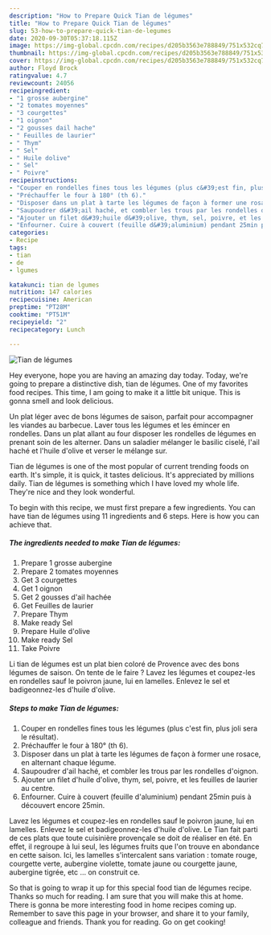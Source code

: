 ```yaml
---
description: "How to Prepare Quick Tian de légumes"
title: "How to Prepare Quick Tian de légumes"
slug: 53-how-to-prepare-quick-tian-de-legumes
date: 2020-09-30T05:37:18.115Z
image: https://img-global.cpcdn.com/recipes/d205b3563e788849/751x532cq70/tian-de-legumes-photo-principale-de-la-recette.jpg
thumbnail: https://img-global.cpcdn.com/recipes/d205b3563e788849/751x532cq70/tian-de-legumes-photo-principale-de-la-recette.jpg
cover: https://img-global.cpcdn.com/recipes/d205b3563e788849/751x532cq70/tian-de-legumes-photo-principale-de-la-recette.jpg
author: Floyd Brock
ratingvalue: 4.7
reviewcount: 24056
recipeingredient:
- "1 grosse aubergine"
- "2 tomates moyennes"
- "3 courgettes"
- "1 oignon"
- "2 gousses dail hache"
- " Feuilles de laurier"
- " Thym"
- " Sel"
- " Huile dolive"
- " Sel"
- " Poivre"
recipeinstructions:
- "Couper en rondelles fines tous les légumes (plus c&#39;est fin, plus joli sera le résultat)."
- "Préchauffer le four à 180° (th 6)."
- "Disposer dans un plat à tarte les légumes de façon à former une rosace, en alternant chaque légume."
- "Saupoudrer d&#39;ail haché, et combler les trous par les rondelles d&#39;oignon."
- "Ajouter un filet d&#39;huile d&#39;olive, thym, sel, poivre, et les feuilles de laurier au centre."
- "Enfourner. Cuire à couvert (feuille d&#39;aluminium) pendant 25min puis à découvert encore 25min."
categories:
- Recipe
tags:
- tian
- de
- lgumes

katakunci: tian de lgumes 
nutrition: 147 calories
recipecuisine: American
preptime: "PT28M"
cooktime: "PT51M"
recipeyield: "2"
recipecategory: Lunch

---
```



![Tian de légumes](https://img-global.cpcdn.com/recipes/d205b3563e788849/751x532cq70/tian-de-legumes-photo-principale-de-la-recette.jpg)

Hey everyone, hope you are having an amazing day today. Today, we're going to prepare a distinctive dish, tian de légumes. One of my favorites food recipes. This time, I am going to make it a little bit unique. This is gonna smell and look delicious.

Un plat léger avec de bons légumes de saison, parfait pour accompagner les viandes au barbecue. Laver tous les légumes et les émincer en rondelles. Dans un plat allant au four disposer les rondelles de légumes en prenant soin de les alterner. Dans un saladier mélanger le basilic ciselé, l&#39;ail haché et l&#39;huile d&#39;olive et verser le mélange sur.

Tian de légumes is one of the most popular of current trending foods on earth. It's simple, it is quick, it tastes delicious. It's appreciated by millions daily. Tian de légumes is something which I have loved my whole life. They're nice and they look wonderful.


To begin with this recipe, we must first prepare a few ingredients. You can have tian de légumes using 11 ingredients and 6 steps. Here is how you can achieve that.

<!--inarticleads1-->

##### The ingredients needed to make Tian de légumes:

1. Prepare 1 grosse aubergine
1. Prepare 2 tomates moyennes
1. Get 3 courgettes
1. Get 1 oignon
1. Get 2 gousses d&#39;ail hachée
1. Get  Feuilles de laurier
1. Prepare  Thym
1. Make ready  Sel
1. Prepare  Huile d&#39;olive
1. Make ready  Sel
1. Take  Poivre


Li tian de légumes est un plat bien coloré de Provence avec des bons légumes de saison. On tente de le faire ? Lavez les légumes et coupez-les en rondelles sauf le poivron jaune, lui en lamelles. Enlevez le sel et badigeonnez-les d&#39;huile d&#39;olive. 

<!--inarticleads2-->

##### Steps to make Tian de légumes:

1. Couper en rondelles fines tous les légumes (plus c&#39;est fin, plus joli sera le résultat).
1. Préchauffer le four à 180° (th 6).
1. Disposer dans un plat à tarte les légumes de façon à former une rosace, en alternant chaque légume.
1. Saupoudrer d&#39;ail haché, et combler les trous par les rondelles d&#39;oignon.
1. Ajouter un filet d&#39;huile d&#39;olive, thym, sel, poivre, et les feuilles de laurier au centre.
1. Enfourner. Cuire à couvert (feuille d&#39;aluminium) pendant 25min puis à découvert encore 25min.


Lavez les légumes et coupez-les en rondelles sauf le poivron jaune, lui en lamelles. Enlevez le sel et badigeonnez-les d&#39;huile d&#39;olive. Le Tian fait parti de ces plats que toute cuisinière provençale se doit de réaliser en été. En effet, il regroupe à lui seul, les légumes fruits que l&#39;on trouve en abondance en cette saison. Ici, les lamelles s&#39;intercalent sans variation : tomate rouge, courgette verte, aubergine violette, tomate jaune ou courgette jaune, aubergine tigrée, etc … on construit ce. 

So that is going to wrap it up for this special food tian de légumes recipe. Thanks so much for reading. I am sure that you will make this at home. There is gonna be more interesting food in home recipes coming up. Remember to save this page in your browser, and share it to your family, colleague and friends. Thank you for reading. Go on get cooking!

